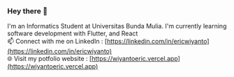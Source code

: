 ### Hey there 👋
I'm an Informatics Student at Universitas Bunda Mulia. I'm currently learning software development with Flutter, and React
<br>
📫 Connect with me on LinkedIn : [https://linkedin.com/in/ericwiyanto](https://linkedin.com/in/ericwiyanto)
<br>
🌐 Visit my potfolio website : [https://wiyantoeric.vercel.app](https://wiyantoeric.vercel.app)
<!--
**wiyantoeric/wiyantoeric** is a ✨ _special_ ✨ repository because its `README.md` (this file) appears on your GitHub profile.

Here are some ideas to get you started:

- 🔭 I’m currently working on ...
- 🌱 I’m currently learning ...
- 👯 I’m looking to collaborate on ...
- 🤔 I’m looking for help with ...
- 💬 Ask me about ...
- 📫 How to reach me: ...
- 😄 Pronouns: ...
- ⚡ Fun fact: ...
-->
